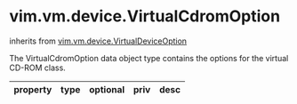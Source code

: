 vim.vm.device.VirtualCdromOption
================================
inherits from [vim.vm.device.VirtualDeviceOption](docs/vim.vm.device.VirtualDeviceOption.md)


The VirtualCdromOption data object type contains the options for the   virtual CD-ROM class.

| property | type | optional | priv | desc |
|:---------|:-----|:---------|:-----|:-----|


